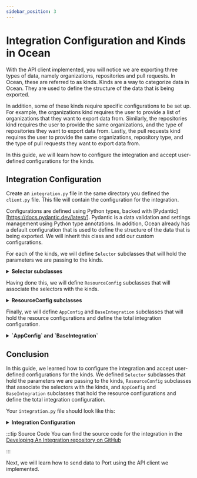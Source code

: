 ```yaml
---
sidebar_position: 3
---
```


# Integration Configuration and Kinds in Ocean
With the API client implemented, you will notice we are exporting three types of data, namely organizations, repositories and pull requests. In Ocean, these are referred to as kinds. Kinds are a way to categorize data in Ocean. They are used to define the structure of the data that is being exported.

In addition, some of these kinds require specific configurations to be set up. For example, the organizations kind requires the user to provide a list of organizations that they want to export data from. Similarly, the repositories kind requires the user to provide the same organizations, and the type of repositories they want to export data from. Lastly, the pull requests kind requires the user to provide the same organizations, repository type, and the type of pull requests they want to export data from.

In this guide, we will learn how to configure the integration and accept user-defined configurations for the kinds.

## Integration Configuration
Create an `integration.py` file in the same directory you defined the `client.py` file. This file will contain the configuration for the integration.

Configurations are defined using Python types, backed with [Pydantic][https://docs.pydantic.dev/latest/]. Pydantic is a data validation and settings management using Python type annotations. In addition, Ocean already has a default configuration that is used to define the structure of the data that is being exported. We will inherit this class and add our custom configurations.

For each of the kinds, we will define `Selector` subclasses that will hold the parameters we are passing to the kinds.

<details>

<summary><b>Selector subclasses</b></summary>

```python showLineNumbers
from port_ocean.core.handlers.port_app_config.models import Selector
from pydantic.fields import Field


class OrganizationSelector(Selector):
    organizations: list[str] = Field(
        description="List of organizations to retrieve repositories from",
        default_factory=list,
    )


class RespositorySelector(Selector):
    organizations: list[str] = Field(
        description="List of organizations to retrieve repositories from",
        default_factory=list,
    )
    type: Literal["all", "public", "private", "forks", "sources", "member"] = Field(
        description="Type of repositories to retrieve",
        default="all",
    )


class PullRequestSelector(Selector):
    organizations: list[str] = Field(
        description="List of organizations to retrieve repositories from",
        default_factory=list,
    )
    type: Literal["all", "public", "private", "forks", "sources", "member"] = Field(
        alias="repositoryType",
        description="Type of repositories to retrieve",
        default="all",
    )
    state: Literal["open", "closed", "all"] = Field(
        description="State of pull requests to retrieve",
        default="open",
    )

```

</details>

Having done this, we will define `ResourceConfig` subclasses that will associate the selectors with the kinds.


<details>

<summary><b>ResourceConfig subclasses</b></summary>

```python showLineNumbers
from typing import Literal
// highlight-next-line
from port_ocean.core.handlers.port_app_config.models import Selector, ResourceConfig
from pydantic.fields import Field


// highlight-start
class ObjectKind:
    ORGANIZATION = "organization"
    REPOSITORY = "repository"
    PULL_REQUEST = "pull_request"
// highlight-end


# selector classes here

// highlight-start
class GitHubOranizationResourceConfig(ResourceConfig):
    selector: OrganizationSelector
    kind: Literal["organization"]


class GitHubRepositoryResourceConfig(ResourceConfig):
    selector: RespositorySelector
    kind: Literal["repository"]


class GitHubPullRequestResourceConfig(ResourceConfig):
    selector: PullRequestSelector
    kind: Literal["pull_request"]
// highlight-end

```

</details>

Finally, we will define `AppConfig` and `BaseIntegration` subclasses that will hold the resource configurations and define the total integration configuration.

<details>

<summary><b>`AppConfig` and `BaseIntegration`</b></summary>

```python showLineNumbers
from typing import Literal
// highlight-next-line
from port_ocean.core.handlers.port_app_config.api import APIPortAppConfig
// highlight-next-line
from port_ocean.core.handlers.port_app_config.models import Selector, ResourceConfig, PortAppConfig
from pydantic.fields import Field
// highlight-next-line
from port_ocean.core.integrations.base import BaseIntegration


# rest of the code here

// highlight-start
class GitHubPortAppConfig(PortAppConfig):
    resources: list[
        GitHubOranizationResourceConfig
        | GitHubRepositoryResourceConfig
        | GitHubPullRequestResourceConfig
        | ResourceConfig
    ] = (
        Field(default_factory=list)
    )


class GitHubIntegration(BaseIntegration):
    class AppConfigHandlerClass(APIPortAppConfig):
        CONFIG_CLASS = GitHubPortAppConfig

// highlight-end

```

</details>

## Conclusion
In this guide, we learned how to configure the integration and accept user-defined configurations for the kinds. We defined `Selector` subclasses that hold the parameters we are passing to the kinds, `ResourceConfig` subclasses that associate the selectors with the kinds, and `AppConfig` and `BaseIntegration` subclasses that hold the resource configurations and define the total integration configuration.

Your `integration.py` file should look like this:

<details>

<summary><b>Integration Configuration</b></summary>

```python showLineNumbers
from typing import Literal

from port_ocean.core.handlers.port_app_config.api import APIPortAppConfig
from port_ocean.core.handlers.port_app_config.models import (
    PortAppConfig,
    ResourceConfig,
    Selector,
)
from port_ocean.core.integrations.base import BaseIntegration
from pydantic.fields import Field


class ObjectKind:
    ORGANIZATION = "organization"
    REPOSITORY = "repository"
    PULL_REQUEST = "pull_request"


class OrganizationSelector(Selector):
    organizations: list[str] = Field(
        description="List of organizations to retrieve repositories from",
        default_factory=list,
    )


class RespositorySelector(Selector):
    organizations: list[str] = Field(
        description="List of organizations to retrieve repositories from",
        default_factory=list,
    )
    type: Literal["all", "public", "private", "forks", "sources", "member"] = Field(
        description="Type of repositories to retrieve",
        default="all",
    )


class PullRequestSelector(Selector):
    organizations: list[str] = Field(
        description="List of organizations to retrieve repositories from",
        default_factory=list,
    )
    type: Literal["all", "public", "private", "forks", "sources", "member"] = Field(
        alias="repositoryType",
        description="Type of repositories to retrieve data from",
        default="all",
    )
    state: Literal["open", "closed", "all"] = Field(
        description="State of pull requests to retrieve",
        default="open",
    )


class GitHubOranizationResourceConfig(ResourceConfig):
    selector: OrganizationSelector
    kind: Literal["organization"]


class GitHubRepositoryResourceConfig(ResourceConfig):
    selector: RespositorySelector
    kind: Literal["repository"]


class GitHubPullRequestResourceConfig(ResourceConfig):
    selector: PullRequestSelector
    kind: Literal["pull_request"]


class GitHubPortAppConfig(PortAppConfig):
    resources: list[
        GitHubOranizationResourceConfig
        | GitHubRepositoryResourceConfig
        | GitHubPullRequestResourceConfig
        | ResourceConfig
    ] = Field(default_factory=list)


class GitHubIntegration(BaseIntegration):
    class AppConfigHandlerClass(APIPortAppConfig):
        CONFIG_CLASS = GitHubPortAppConfig

```

</details>


:::tip Source Code
You can find the source code for the integration in the [Developing An Integration repository on GitHub](https://github.com/port-labs/developing-an-integration)

:::

Next, we will learn how to send data to Port using the API client we implemented.
